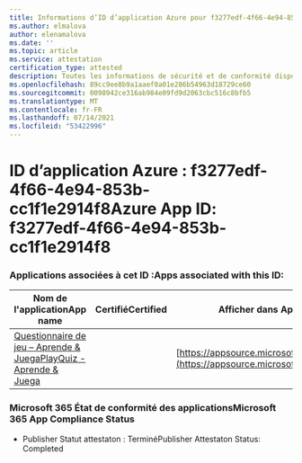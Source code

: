 ```yaml
---
title: Informations d’ID d’application Azure pour f3277edf-4f66-4e94-853b-cc1f1e2914f8
ms.author: elmalova
author: elenamalova
ms.date: ''
ms.topic: article
ms.service: attestation
certification_type: attested
description: Toutes les informations de sécurité et de conformité disponibles pour f3277edf-4f66-4e94-853b-cc1f1e2914f8.
ms.openlocfilehash: 89cc9ee8b9a1aaef0a01e286b54963d18729ce60
ms.sourcegitcommit: 0098942ce316ab984e09fd9d2063cbc516c8bfb5
ms.translationtype: MT
ms.contentlocale: fr-FR
ms.lasthandoff: 07/14/2021
ms.locfileid: "53422996"
---
```

# <a name="azure-app-id-f3277edf-4f66-4e94-853b-cc1f1e2914f8"></a><span data-ttu-id="4709a-103">ID d’application Azure : f3277edf-4f66-4e94-853b-cc1f1e2914f8</span><span class="sxs-lookup"><span data-stu-id="4709a-103">Azure App ID: f3277edf-4f66-4e94-853b-cc1f1e2914f8</span></span>


### <a name="apps-associated-with-this-id"></a><span data-ttu-id="4709a-104">Applications associées à cet ID :</span><span class="sxs-lookup"><span data-stu-id="4709a-104">Apps associated with this ID:</span></span>
| <span data-ttu-id="4709a-105">**Nom de l'application**</span><span class="sxs-lookup"><span data-stu-id="4709a-105">**App name**</span></span> | <span data-ttu-id="4709a-106">**Certifié**</span><span class="sxs-lookup"><span data-stu-id="4709a-106">**Certified**</span></span> | <span data-ttu-id="4709a-107">**Afficher dans AppSource**</span><span class="sxs-lookup"><span data-stu-id="4709a-107">**View in AppSource**</span></span> |
|-|-|-|
| [<span data-ttu-id="4709a-108">Questionnaire de jeu – Aprende &amp; Juega</span><span class="sxs-lookup"><span data-stu-id="4709a-108">PlayQuiz - Aprende &amp; Juega</span></span>](https://docs.microsoft.com/en-us/microsoft-365-app-certification/forward/WA200002820) |  | [https://appsource.microsoft.com/product/office/WA200002820](https://appsource.microsoft.com/product/office/WA200002820) |

### <a name="microsoft-365-app-compliance-status"></a><span data-ttu-id="4709a-109">Microsoft 365 État de conformité des applications</span><span class="sxs-lookup"><span data-stu-id="4709a-109">Microsoft 365 App Compliance Status</span></span>
- <span data-ttu-id="4709a-110">Publisher Statut attestaton : Terminé</span><span class="sxs-lookup"><span data-stu-id="4709a-110">Publisher Attestaton Status: Completed</span></span>
